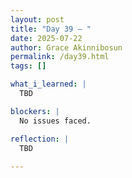 ```yaml
---
layout: post
title: "Day 39 – "
date: 2025-07-22
author: Grace Akinnibosun
permalink: /day39.html
tags: []

what_i_learned: |
  TBD

blockers: |
  No issues faced.

reflection: |
  TBD
 
---
```

